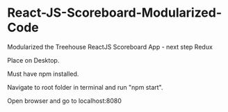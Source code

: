 # React-JS-Scoreboard-Modularized-Code
Modularized the Treehouse ReactJS Scoreboard App - next step Redux

Place on Desktop.

Must have npm installed.

Navigate to root folder in terminal and run "npm start".

Open browser and go to localhost:8080
